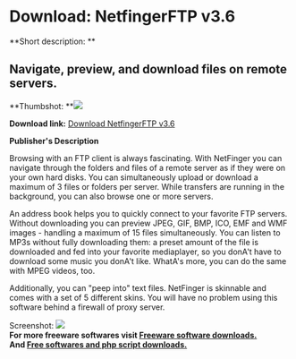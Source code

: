 # Download: NetfingerFTP v3.6

**Short description: **

## Navigate, preview, and download files on remote servers.

  
**Thumbshot: **![](http://www.freewarefiles.com/screenshot/netfinger_md.gif)   
  
**Download link:** [Download NetfingerFTP v3.6](http://freesoftwares.boysofts.com/NetfingerFTP-V_program_3976.html)  
  

**Publisher's Description**  
  

Browsing with an FTP client is always fascinating. With NetFinger you can
navigate through the folders and files of a remote server as if they were on
your own hard disks. You can simultaneously upload or download a maximum of 3
files or folders per server. While transfers are running in the background,
you can also browse one or more servers.

An address book helps you to quickly connect to your favorite FTP servers.
Without downloading you can preview JPEG, GIF, BMP, ICO, EMF and WMF images -
handling a maximum of 15 files simultaneously. You can listen to MP3s without
fully downloading them: a preset amount of the file is downloaded and fed into
your favorite mediaplayer, so you donA't have to download some music you
donA't like. WhatA's more, you can do the same with MPEG videos, too.

Additionally, you can "peep into" text files. NetFinger is skinnable and comes
with a set of 5 different skins. You will have no problem using this software
behind a firewall of proxy server.

  
  
Screenshot: ![](http://www.freewarefiles.com/screenshot/netfinger.gif)  
**For more freeware softwares visit [Freeware software downloads.](http://freesoftwares.boysofts.com/)**   
**And [Free softwares and php script downloads.](http://www.boysofts.com/)**

